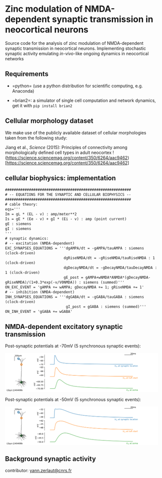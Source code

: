 # Zinc modulation of NMDA-dependent synaptic transmission in neocortical neurons

Source code for the analysis of zinc modulation of NMDA-dependent synaptic transmission in neocortical neurons. Implementing stochastic synaptic activity emulating _in-vivo_-like ongoing dynamics in neocortical networks 

## Requirements

- =python= (use a python distribution for scientific computing, e.g. Anaconda)

- =brian2=: a simulator of single cell computation and network dynamics, get it with `pip install brian2`

## Cellular morphology dataset

We make use of the publicly available dataset of cellular morphologies taken from the following study:

Jiang et al., _Science_ (2015): Principles of connectivity among morphologically defined cell types in adult neocortex !(https://science.sciencemag.org/content/350/6264/aac9462)[https://science.sciencemag.org/content/350/6264/aac9462]

## cellular biophysics: implementation

```
##########################################################
# -- EQUATIONS FOR THE SYNAPTIC AND CELLULAR BIOPHYSICS --
##########################################################
# cable theory:
eqs='''
Im = gL * (EL - v) : amp/meter**2
Is = gE * (Ee - v) + gI * (Ei - v) : amp (point current)
gE : siemens
gI : siemens
'''
# synaptic dynamics:
# -- excitation (NMDA-dependent)
EXC_SYNAPSES_EQUATIONS = '''dgAMPA/dt = -gAMPA/tauAMPA : siemens (clock-driven)
                           dgRiseNMDA/dt = -gRiseNMDA/tauRiseNMDA : 1 (clock-driven)
                           dgDecayNMDA/dt = -gDecayNMDA/tauDecayNMDA : 1 (clock-driven)
                           gE_post = gAMPA+wNMDA*ANMDA*(gDecayNMDA-gRiseNMDA)/(1+0.3*exp(-v/V0NMDA)) : siemens (summed)''' 
ON_EXC_EVENT = 'gAMPA += wAMPA; gDecayNMDA += 1; gRiseNMDA += 1'
# -- inhibition (NMDA-dependent)
INH_SYNAPSES_EQUATIONS = '''dgGABA/dt = -gGABA/tauGABA : siemens (clock-driven)
                            gI_post = gGABA : siemens (summed)''' 
ON_INH_EVENT = 'gGABA += wGABA'
```

## NMDA-dependent excitatory synaptic transmission

Post-synaptic potentials at -70mV (5 synchronous synaptic events):

![](figures/PSP_at_rest.png)

Post-synaptic potentials at -50mV (5 synchronous synaptic events):

![](figures/PSP_at_depol_level.png)

## Background synaptic activity

contributor:  yann.zerlaut@cnrs.fr

